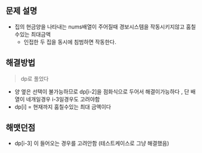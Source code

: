 ## 문제 설명
- 집의 현금양을 나타내는 nums배열이 주어질때 경보시스템을 작동시키지않고 훔칠 수있는 최대금액
  - 인접한 두 집을 동시에 침범하면 작동한다.

## 해결방법
> dp로 풀었다
- 양 옆은 선택이 불가능하므로 dp[i-2]을 점화식으로 두어서 해결이가능하다 , 단 배열이 네개일경우 i-3일경우도 고려야함
- dp[i] = 현재까지 훔칠수있는 최대 금액이다

## 해맷던점
- dp[i-3] 이 들어오는 경우를 고려안함 (테스트케이스로 그냥 해결했음)